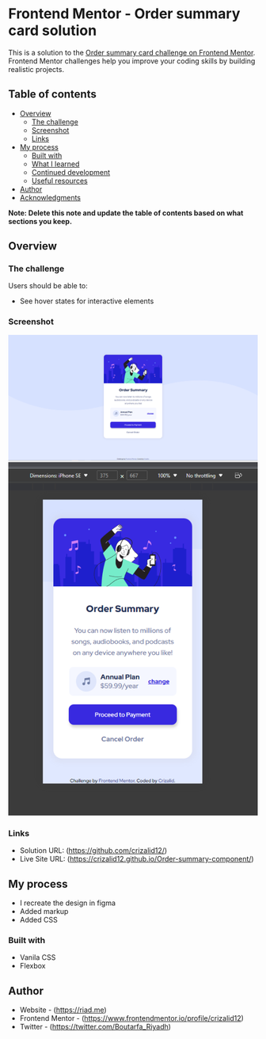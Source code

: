 # Frontend Mentor - Order summary card solution

This is a solution to the [Order summary card challenge on Frontend Mentor](https://www.frontendmentor.io/challenges/order-summary-component-QlPmajDUj). Frontend Mentor challenges help you improve your coding skills by building realistic projects. 

## Table of contents

- [Overview](#overview)
  - [The challenge](#the-challenge)
  - [Screenshot](#screenshot)
  - [Links](#links)
- [My process](#my-process)
  - [Built with](#built-with)
  - [What I learned](#what-i-learned)
  - [Continued development](#continued-development)
  - [Useful resources](#useful-resources)
- [Author](#author)
- [Acknowledgments](#acknowledgments)

**Note: Delete this note and update the table of contents based on what sections you keep.**

## Overview

### The challenge

Users should be able to:

- See hover states for interactive elements

### Screenshot

![](./screenshots/desktop-main.PNG)
![](./screenshots/mobile-main.PNG)


### Links

- Solution URL: (https://github.com/crizalid12/)
- Live Site URL: (https://crizalid12.github.io/Order-summary-component/)

## My process
- I recreate the design in figma
- Added markup
- Added CSS
### Built with
- Vanila CSS 
- Flexbox

## Author

- Website - (https://riad.me)
- Frontend Mentor - (https://www.frontendmentor.io/profile/crizalid12)
- Twitter - (https://twitter.com/Boutarfa_Riyadh)

